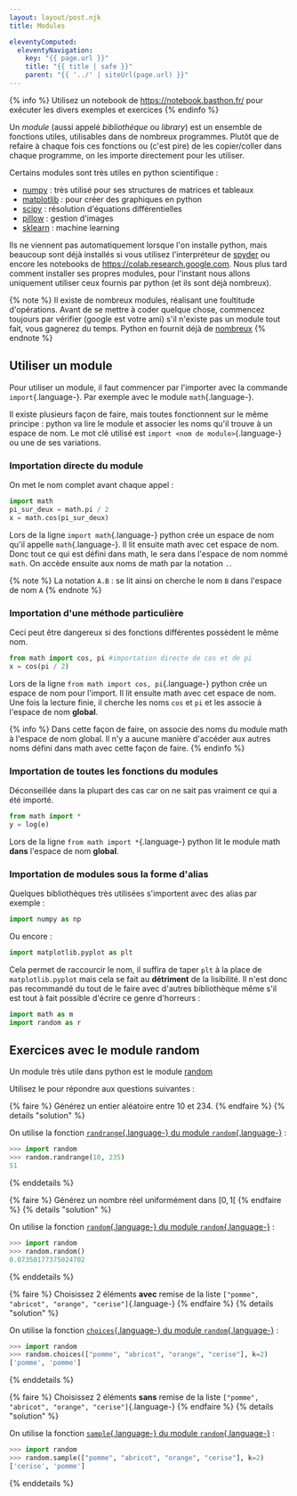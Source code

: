 ```yaml
---
layout: layout/post.njk
title: Modules

eleventyComputed:
  eleventyNavigation:
    key: "{{ page.url }}"
    title: "{{ title | safe }}"
    parent: "{{ '../' | siteUrl(page.url) }}"
---
```


{% info %}
Utilisez un notebook de <https://notebook.basthon.fr/> pour exécuter les divers exemples et exercices
{% endinfo %}

Un _module_ (aussi appelé _bibliothèque_ ou _library_) est un ensemble de fonctions utiles, utilisables dans de nombreux programmes. Plutôt que de refaire à chaque fois ces fonctions ou (c'est pire) de les copier/coller dans chaque programme, on les importe directement pour les utiliser.

Certains modules sont très utiles en python scientifique :

- [numpy](https://numpy.org/) : très utilisé pour ses structures de matrices et tableaux
- [matplotlib](https://matplotlib.org/) : pour créer des graphiques en python
- [scipy](https://scipy.org/) : résolution d'équations différentielles
- [pillow](https://pillow.readthedocs.io/en/stable/) : gestion d'images
- [sklearn](https://scikit-learn.org/stable/) : machine learning

Ils ne viennent pas automatiquement lorsque l'on installe python, mais beaucoup sont déjà installés si vous utilisez l'interpréteur de [spyder](https://www.spyder-ide.org/) ou encore les notebooks de <https://colab.research.google.com>. Nous plus tard comment installer ses propres modules, pour l'instant nous allons uniquement utiliser ceux fournis par python (et ils sont déjà nombreux).

{% note %}
Il existe de nombreux modules, réalisant une foultitude d'opérations. Avant de se mettre à coder quelque chose, commencez toujours par vérifier (google
est votre ami) s'il n'existe pas un module tout fait, vous gagnerez du temps. Python en fournit déjà de [nombreux](https://docs.python.org/3/library/index.html)
{% endnote %}

## Utiliser un module

Pour utiliser un module, il faut commencer par l'importer avec la commande `import`{.language-}. Par exemple avec le module `math`{.language-}.

Il existe plusieurs façon de faire, mais toutes fonctionnent sur le même principe : python va lire le module et associer les noms qu'il trouve à un espace de nom. Le mot clé utilisé est `import <nom de module>`{.language-} ou une de ses variations.

### Importation directe du module

On met le nom complet avant chaque appel :

```python
import math
pi_sur_deux = math.pi / 2
x = math.cos(pi_sur_deux)
```

Lors de la ligne `import math`{.language-} python crée un espace de nom qu'il appelle `math`{.language-}. Il lit ensuite math avec cet espace de nom. Donc tout ce qui est défini dans math, le sera dans l'espace de nom nommé `math`. On accède ensuite aux noms de math par la notation `.`.

{% note %}
La notation `A.B` : se lit ainsi on cherche le nom `B` dans l'espace de nom `A`
{% endnote %}

### Importation d'une méthode particulière

Ceci peut être dangereux si des fonctions différentes possèdent le même nom.

```python
from math import cos, pi #importation directe de cos et de pi
x = cos(pi / 2)
```

Lors de la ligne `from math import cos, pi`{.language-} python crée un espace de nom pour l'import. Il lit ensuite math avec cet espace de nom. Une fois la lecture finie, il cherche les noms `cos` et `pi` et les associe à l'espace de nom **global**.

{% info %}
Dans cette façon de faire, on associe des noms du module math à l'espace de nom global. Il n'y a aucune manière d'accéder aux autres noms défini dans math avec cette façon de faire.
{% endinfo %}

### Importation de toutes les fonctions du modules

Déconseillée dans la plupart des cas car on ne sait pas vraiment ce qui a été importé.

```python
from math import *
y = log(e)
```

Lors de la ligne `from math import *`{.language-} python lit le module math **dans** l'espace de nom **global**.

### Importation de modules sous la forme d'alias

Quelques bibliothèques très utilisées s'importent avec des alias par exemple :

```python
import numpy as np
```

Ou encore :

```python
import matplotlib.pyplot as plt
```

Cela permet de raccourcir le nom, il suffira de taper `plt` à la place de `matplotlib.pyplot` mais cela se fait au **détriment** de la lisibilité. Il n'est donc pas recommandé du tout de le faire avec d'autres bibliothèque même s'il est tout à fait possible d'écrire ce genre d'horreurs :

```python
import math as m
import random as r
```

## Exercices avec le module random

Un module très utile dans python est le module [random](https://docs.python.org/fr/3/library/random.html)

Utilisez le pour répondre aux questions suivantes :

{% faire %}
Générez un entier aléatoire entre 10 et 234.
{% endfaire %}
{% details "solution" %}

On utilise la fonction [`randrange`{.language-} du module `random`{.language-}](https://docs.python.org/fr/3/library/random.html#random.randrange) :

```python
>>> import random
>>> random.randrange(10, 235)
51
```

{% enddetails %}

{% faire %}
Générez un nombre réel uniformément dans $[0, 1[$
{% endfaire %}
{% details "solution" %}

On utilise la fonction [`random`{.language-} du module `random`{.language-}](https://docs.python.org/fr/3/library/random.html#random.random) :

```python
>>> import random
>>> random.random()
0.07350177375024702
```

{% enddetails %}

{% faire %}
Choisissez 2 éléments **avec** remise de la liste `["pomme", "abricot", "orange", "cerise"]`{.language-}
{% endfaire %}
{% details "solution" %}

On utilise la fonction [`choices`{.language-} du module `random`{.language-}](https://docs.python.org/fr/3/library/random.html#random.choices) :

```python
>>> import random
>>> random.choices(["pomme", "abricot", "orange", "cerise"], k=2)
['pomme', 'pomme']
```

{% enddetails %}

{% faire %}
Choisissez 2 éléments **sans** remise de la liste `["pomme", "abricot", "orange", "cerise"]`{.language-}
{% endfaire %}
{% details "solution" %}

On utilise la fonction [`sample`{.language-} du module `random`{.language-}](https://docs.python.org/fr/3/library/random.html#random.sample) :

```python
>>> import random
>>> random.sample(["pomme", "abricot", "orange", "cerise"], k=2)
['cerise', 'pomme']
```

{% enddetails %}
